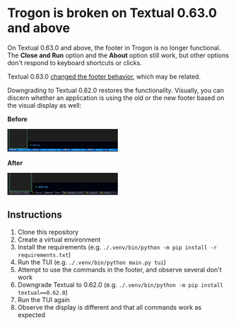 # Trogon is broken on Textual 0.63.0 and above

On Textual 0.63.0 and above, the footer in Trogon is no longer functional.
The **Close and Run** option and the **About** option still work, but other options don't respond to keyboard shortcuts or clicks.

Textual 0.63.0 [changed the footer behavior](https://github.com/Textualize/textual/pull/4537), which may be related.

Downgrading to Textual 0.62.0 restores the functionality.
Visually, you can discern whether an application is using the old or the new footer based on the visual display as well:

**Before**

<img src="./old.png" width="250">

**After**

<img src="./new.png" width="250">


## Instructions

1. Clone this repository
1. Create a virtual environment
1. Install the requirements (e.g. `./.venv/bin/python -m pip install -r requirements.txt`)
1. Run the TUI (e.g. `./.venv/bin/python main.py tui`)
1. Attempt to use the commands in the footer, and observe several don't work
1. Downgrade Textual to 0.62.0 (e.g. `./.venv/bin/python -m pip install textual==0.62.0`)
1. Run the TUI again
1. Observe the display is different and that all commands work as expected
